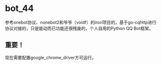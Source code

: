 # bot_44
参考onebot协议、nonebot2和爷爷（voidf）的irori项目的，基于go-cqhttp进行协议对接的，只是能动而已功能还很残废的，个人自用的Python QQ Bot框架。

## 重要！

现在需要配置google_chrome_driver方可运行。